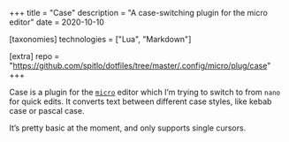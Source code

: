 +++
title = "Case"
description = "A case-switching plugin for the micro editor"
date = 2020-10-10

[taxonomies]
technologies = ["Lua", "Markdown"]

[extra]
repo = "https://github.com/spitlo/dotfiles/tree/master/.config/micro/plug/case"
+++

Case is a plugin for the [`micro`](https://micro-editor.github.io/) editor which I’m trying to switch to from `nano` for quick edits. It converts text between different case styles, like kebab case or pascal case.

It’s pretty basic at the moment, and only supports single cursors.
